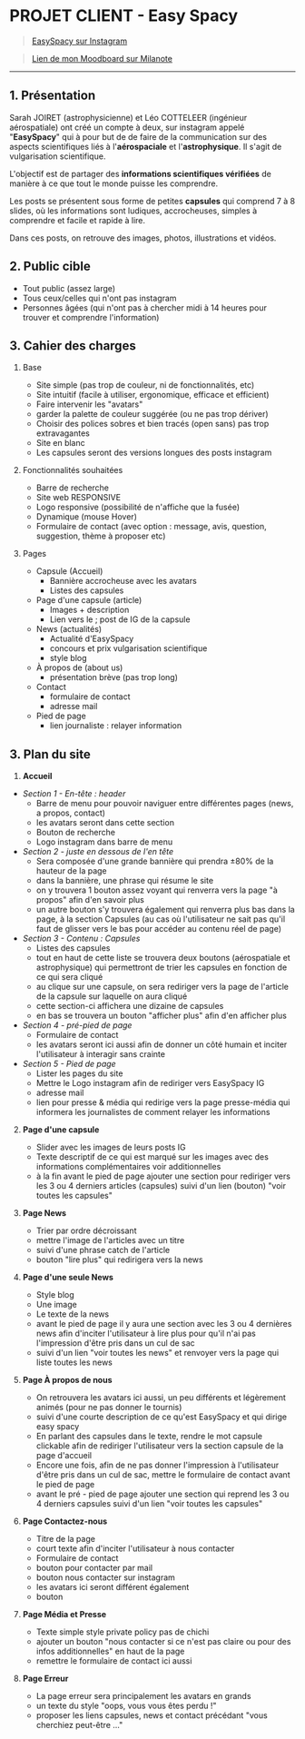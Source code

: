 # PROJET CLIENT - Easy Spacy

> [EasySpacy sur Instagram](https://www.instagram.com/easyspacy/)

> [Lien de mon Moodboard sur Milanote](https://app.milanote.com/1Lfo791VkWHGbQ?p=xDNRXlUyrhc)
***

## 1. Présentation

Sarah JOIRET (astrophysicienne) et Léo COTTELEER (ingénieur aérospatiale) ont créé un compte à deux, sur instagram appelé "**EasySpacy**" qui à pour but de de  faire de la communication sur des aspects scientifiques liés à l'**aérospaciale** et l'**astrophysique**. Il s'agit de vulgarisation scientifique.

L'objectif est de partager des **informations scientifiques vérifiées** de manière à ce que tout le monde puisse les comprendre.

Les posts se présentent sous forme de petites **capsules** qui comprend 7 à 8 slides, où les informations sont ludiques, accrocheuses, simples à comprendre et facile et rapide à lire.

Dans ces posts, on retrouve des images, photos, illustrations et vidéos.


## 2. Public cible

- Tout public (assez large)
- Tous ceux/celles qui n'ont pas instagram
- Personnes âgées (qui n'ont pas à chercher midi à 14 heures pour trouver et comprendre l'information)


## 3. Cahier des charges

1. Base
    - Site simple (pas trop de couleur, ni de fonctionnalités, etc)
    - Site intuitif (facile à utiliser, ergonomique, efficace et efficient)
    - Faire intervenir les "avatars"
    - garder la palette de couleur suggérée (ou ne pas trop dériver)
    - Choisir des polices sobres et bien tracés (open sans) pas trop extravagantes
    - Site en blanc
    - Les capsules seront des versions longues des posts instagram

2. Fonctionnalités souhaitées
    - Barre de recherche
    - Site web RESPONSIVE
    - Logo responsive (possibilité de n'affiche que la fusée)
    - Dynamique (mouse Hover)
    - Formulaire de contact (avec option : message, avis, question, suggestion, thème à proposer etc)

4.  Pages
    - Capsule (Accueil)
        - Bannière accrocheuse avec les avatars
        - Listes des capsules
    - Page d'une capsule (article)
        - Images + description
        - Lien vers le ; post de IG de la capsule
    - News (actualités)
        - Actualité d'EasySpacy
        - concours et prix vulgarisation scientifique
        - style blog
    - À propos de (about us)
        - présentation brève (pas trop long)
    - Contact
        - formulaire de contact
        - adresse mail
    - Pied de page
        - lien journaliste : relayer information


## 3. Plan du site

1. **Accueil**

  - _Section 1 - En-tête : header_
    - Barre de menu pour pouvoir naviguer entre différentes pages (news, a propos, contact)
    - les avatars seront dans cette section
    - Bouton de recherche
    - Logo instagram dans barre de menu
  - _Section 2 - juste en dessous de l'en tête_
    - Sera composée d'une grande bannière qui prendra ±80% de la hauteur de la page
    - dans la bannière, une phrase qui résume le site
    - on y trouvera 1 bouton assez voyant qui renverra vers la page "à propos" afin d'en savoir plus
    - un autre bouton s'y trouvera également qui renverra plus bas dans la page, à la section Capsules (au cas où l'utilisateur ne sait pas qu'il faut de glisser vers le bas pour accéder au contenu réel de page)
  - _Section 3 - Contenu : Capsules_
    - Listes des capsules
    - tout en haut de cette liste se trouvera deux boutons (aérospatiale et astrophysique) qui permettront de trier les capsules en fonction de ce qui sera cliqué
    - au clique sur une capsule, on sera rediriger vers la page de l'article de la capsule sur laquelle on aura cliqué
    - cette section-ci affichera une dizaine de capsules
    - en bas se trouvera un bouton "afficher plus" afin d'en afficher plus
  - _Section 4 - pré-pied de page_
    - Formulaire de contact
    - les avatars seront ici aussi afin de donner un côté humain et inciter l'utilisateur à interagir sans crainte
  - _Section 5 - Pied de page_
    - Lister les pages du site
    - Mettre le Logo instagram afin de rediriger vers EasySpacy IG
    - adresse mail
    - lien pour presse & média qui redirige vers la page presse-média qui informera les journalistes de comment relayer les informations


2. **Page d'une capsule**

    - Slider avec les images de leurs posts IG
    - Texte descriptif de ce qui est marqué sur les images avec des informations complémentaires voir additionnelles
    - à la fin avant le pied de page ajouter une section pour rediriger vers les 3 ou 4 derniers articles (capsules) suivi d'un lien (bouton) "voir toutes les capsules"


4. **Page News**

    - Trier par ordre décroissant
    - mettre l'image de l'articles avec un titre
    - suivi d'une phrase catch de l'article
    - bouton "lire plus" qui redirigera vers la news


5. **Page d'une seule News**

    - Style blog
    - Une image
    - Le texte de la news
    - avant le pied de page il y aura une section avec les 3 ou 4 dernières news afin d'inciter l'utilisateur à lire plus pour qu'il n'ai pas l'impression d'être pris dans un cul de sac
    - suivi d'un lien "voir toutes les news" et renvoyer vers la page qui liste toutes les news


6. **Page À propos de nous**

    - On retrouvera les avatars ici aussi, un peu différents et légèrement animés (pour ne pas donner le tournis)
    - suivi d'une courte description de ce qu'est EasySpacy et qui dirige easy spacy
    - En parlant des capsules dans le texte, rendre le mot capsule clickable afin de rediriger l'utilisateur vers la section capsule de la page d'accueil
    - Encore une fois, afin de ne pas donner l'impression à l'utilisateur d'être pris dans un cul de sac, mettre le formulaire de contact avant le pied de page
    - avant le pré - pied de page ajouter une section qui reprend les 3 ou 4 derniers capsules suivi d'un lien "voir toutes les capsules"


7. **Page Contactez-nous**
    - Titre de la page
    - court texte afin d'inciter l'utilisateur à nous contacter
    - Formulaire de contact
    - bouton pour contacter par mail
    - bouton nous contacter sur instagram
    - les avatars ici seront différent également
    - bouton


8. **Page Média et Presse**

    - Texte simple style private policy pas de chichi
    - ajouter un bouton "nous contacter si ce n'est pas claire ou pour des infos additionnelles" en haut de la page
    - remettre le formulaire de contact ici aussi


9. **Page Erreur**

    - La page erreur sera principalement les avatars en grands
    - un texte du style "oops, vous vous êtes perdu !"
    - proposer les liens capsules, news et contact précédant "vous cherchiez peut-être ..."
